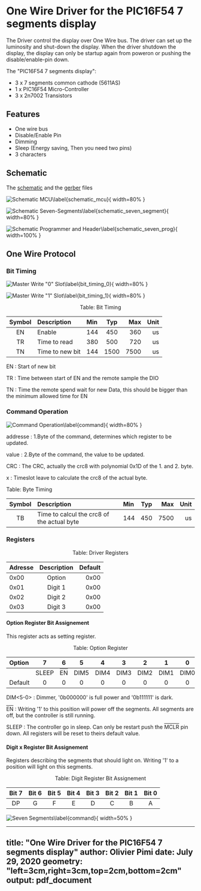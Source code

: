  
# One Wire Driver for the PIC16F54 7 segments display

The Driver control the display over One Wire bus. The driver can set up the luminosity and shut-down the display. When the driver shutdown the display, the display can only be startup again from poweron or pushing the disable/enable-pin down. 

The "PIC16F54 7 segments display":

- 3 x 7 segments common cathode (5611AS)
- 1 x PIC16F54 Micro-Controller
- 3 x 2n7002 Transistors

## Features

- One wire bus
- Disable/Enable Pin
- Dimming
- Sleep (Energy saving, Then you need two pins) 
- 3 characters

## Schematic

The [schematic](documents/images/pic16f54-7-segments-display-schematic.pdf) and the [gerber](documents/gerber.zip) files

![Schematic MCU\label{schematic_mcu}](documents/images/schematic_mcu.png){ width=80% }

![Schematic Seven-Segments\label{schematic_seven_segment}](documents/images/schematic_seven_segment.png){ width=80% }

![Schematic Programmer and Header\label{schematic_seven_prog}](documents/images/schematic_seven_prog.png){ width=100% }

## One Wire Protocol

### Bit Timing

![Master Write "0" Slot\label{bit_timing_0}](documents/images/bit_timing_0.png){ width=80% }

![Master Write "1" Slot\label{bit_timing_1}](documents/images/bit_timing_1.png){ width=80% }

<center>
Table: Bit Timing

| Symbol | Description | Min | Typ | Max | Unit |
|:---:|:---|:---|:---:|---:|---:|
| EN | Enable | 144 | 450 | 360 | us |
| TR | Time to read | 380 | 500 | 720 | us |
| TN | Time to new bit | 144| 1500 | 7500 | us |  

</center>

EN
: Start of new bit

TR
: Time between start of EN and the remote sample the DIO

TN
: Time the remote spend wait for new Data, this should be bigger than the minimum allowed time for EN

### Command Operation


![Command Operation\label{command}](documents/images/command.png){ width=80% }

addresse
: 1.Byte of the command, determines which register to be updated.

value
: 2.Byte of the command, the value to be updated.

CRC
: The CRC, actually the crc8 with polynomial 0x1D of the 1. and 2. byte.

x
: Timeslot leave to calculate the crc8 of the actual byte.

Table: Byte Timing

| Symbol | Description | Min | Typ | Max | Unit |
|:---:|:---|:---|:---:|---:|---:|
| TB | Time to calcul the crc8 of the actual byte | 144 | 450 | 7500 | us |

### Registers

<center>

Table: Driver Registers

| Adresse | Description | Default |
|:--------|:-----------:|--------:|
| 0x00 | Option | 0x00 |
| 0x01 | Digit 1 | 0x00 |
| 0x02 | Digit 2 | 0x00 |
| 0x03 | Digit 3 | 0x00 |

</center>

#### Option Register Bit Assignement

This register acts as setting register.

<center>

Table: Option Register 

| Option | 7 | 6 | 5 | 4 | 3 | 2 | 1 | 0 |
|:---|:-----:|:-----:|:-----:|:-----:|:-----:|:-----:|:-----:|:-----:|
| | SLEEP | <t style="text-decoration:overline">EN</t> | DIM5  | DIM4  | DIM3  | DIM2  | DIM1  | DIM0  |
| Default | 0 | 0 | 0 | 0 | 0 | 0 | 0 | 0 |

</center>

DIM<5-0>
: Dimmer, '0b000000' is full power and '0b111111' is dark.

<t style="text-decoration:overline">EN</t>
: Writing '1' to this position will power off the segments. All segments are off, but the controller is still running.
 
SLEEP
: The controller go in sleep. Can only be restart push the <t style="text-decoration:overline">MCLR</t> pin down. All registers will be reset to theirs default value. 

<!-- <img src="https://render.githubusercontent.com/render/math?math=e^{i \pi} = -1"> -->

#### Digit x Register Bit Assignement

Registers describing the segments that should light on. Writing '1' to a position will light on this segments. 

<center>

Table: Digit Register Bit Assignement

| Bit 7 | Bit 6 | Bit 5 | Bit 4 | Bit 3 | Bit 2 | Bit 1 | Bit 0 |
|:-----:|:-----:|:-----:|:-----:|:-----:|:-----:|:-----:|:-----:|
| DP    | G     | F  | E | D | C | B | A |

</center>

![Seven Segments\label{command}](documents/images/seven_segments.png){ width=50% }


---
title: "One Wire Driver for the PIC16F54 7 segments display"
author: Olivier Pimi
date: July 29, 2020
geometry: "left=3cm,right=3cm,top=2cm,bottom=2cm"
output: pdf_document
---

